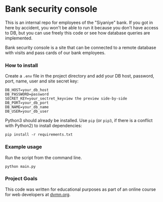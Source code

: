 # Bank security console

This is an internal repo for employees of the "Siyaniye" bank. If you got in here by accident, you won't be able to run it because you don't have access to DB, but you can use freely this code or see how database queries are implemented. 

Bank security console is a site that can be connected to a remote database with visits and pass cards of our bank employees.

### How to install

Create a `.env` file in the project directory and add your DB host, password, port, name, user and site secret key:
```
DB_HOST=your_db_host
DB_PASSWORD=password
SECRET_KEY=your_sectret_keyview the preview side-by-side
DB_PORT=your_db_port
DB_NAME=your_db_name
DB_USER=your_db_user
```

Python3 should already be installed. 
Use `pip` (or `pip3`, if there is a conflict with Python2) to install dependencies:
```
pip install -r requirements.txt
```

### Example usage

Run the script from the command line.
```
python main.py
```

### Project Goals

This code was written for educational purposes as part of an online course for web developers at [dvmn.org](https://dvmn.org/).
